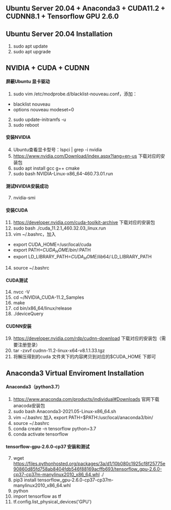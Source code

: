 ## Ubuntu Server 20.04 + Anaconda3 + CUDA11.2 + CUDNN8.1 + Tensorflow GPU 2.6.0

## Ubuntu Server 20.04 Installation
1. sudo apt update
2. sudo apt upgrade


## NVIDIA + CUDA + CUDNN
#### 屏蔽Ubuntu 显卡驱动
1. sudo vim /etc/modprobe.d/blacklist-nouveau.conf，添加：  
- blacklist nouveau
- options nouveau modeset=0
2. sudo update-initramfs -u
3. sudo reboot
#### 安装NVIDIA
4. Ubuntu查看显卡型号：lspci | grep -i nvidia
4. https://www.nvidia.com/Download/index.aspx?lang=en-us 下载对应的安装包
5. sudo apt install gcc g++ cmake
6. sudo bash NVIDIA-Linux-x86_64-460.73.01.run
#### 测试NVIDIA安装成功
7. nvidia-smi
#### 安装CUDA
11. https://developer.nvidia.com/cuda-toolkit-archive 下载对应的安装包
12. sudo bash ./cuda_11.2.1_460.32.03_linux.run
13. vim ~/.bashrc，加入
- export CUDA_HOME=/usr/local/cuda
- export PATH=$CUDA_HOME/bin/:$PATH
- export LD_LIBRARY_PATH=$CUDA_HOME/lib64/:$LD_LIBRARY_PATH
14. source ~/.bashrc
#### CUDA测试
14. nvcc -V
15. cd ~/NVIDIA_CUDA-11.2_Samples
16. make
17. cd bin/x86_64/linux/release
18. ./deviceQuery
#### CUDNN安装
19. https://developer.nvidia.com/rdp/cudnn-download 下载对应的安装包（需要注册登录）
20. tar -zxvf cudnn-11.2-linux-x64-v8.1.1.33.tgz
21. 将解压得到的cuda 文件夹下的内容拷贝到对应的$CUDA_HOME 下即可


## Anaconda3 Virtual Enviroment Installation 
#### Anaconda3（python3.7）
1. https://www.anaconda.com/products/individual#Downloads 官网下载anacoda安装包
1. sudo bash Anaconda3-2021.05-Linux-x86_64.sh
2. vim ~/.bashrc 加入 export PATH=$PATH:/usr/local/anaconda3/bin/
3. source ~/.bashrc
4. conda create -n tensorflow python=3.7
5. conda activate tensorflow

#### tensorflow-gpu-2.6.0-cp37 安装和测试
7. wget https://files.pythonhosted.org/packages/3a/d1/10b080c1925cf8f25775e90860d85fd758ab8404fdb546f88169acffb693/tensorflow_gpu-2.6.0-cp37-cp37m-manylinux2010_x86_64.whl ./
8. pip3 install tensorflow_gpu-2.6.0-cp37-cp37m-manylinux2010_x86_64.whl
9. python
10. import tensorflow as tf
11. tf.config.list_physical_devices('GPU')

